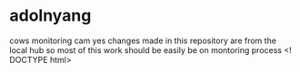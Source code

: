 # adolnyang
cows monitoring cam
yes changes made in this repository are from the local hub 
so most of this work should be easily be on montoring process
<! DOCTYPE html>
<html>
<head>
<title>cow monitoring cam</title>
</head>
</body>
</html>


